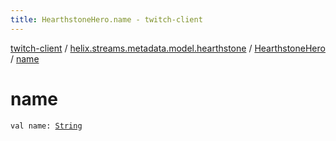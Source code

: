 ```yaml
---
title: HearthstoneHero.name - twitch-client
---
```


[twitch-client](../../index.html) / [helix.streams.metadata.model.hearthstone](../index.html) / [HearthstoneHero](index.html) / [name](./name.html)

# name

`val name: `[`String`](https://kotlinlang.org/api/latest/jvm/stdlib/kotlin/-string/index.html)